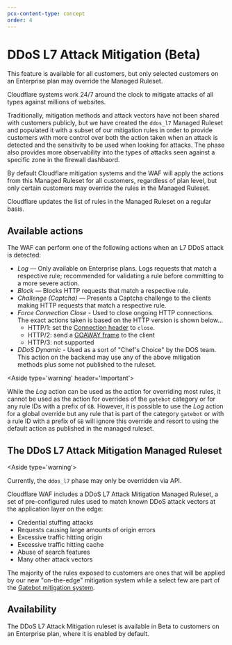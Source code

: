 ```yaml
---
pcx-content-type: concept
order: 4
---
```


# DDoS L7 Attack Mitigation (Beta)

<Aside type='warning'>

This feature is available for all customers, but only selected customers on an Enterprise plan may override the Managed Ruleset.

</Aside>

Cloudflare systems work 24/7 around the clock to mitigate attacks of all types against millions of websites.

Traditionally, mitigation methods and attack vectors have not been shared with customers publicly, but we have created the `ddos_l7` Managed Ruleset and populated it with a subset of our mitigation rules in order to provide customers with more control over both the action taken when an attack is detected and the sensitivity to be used when looking for attacks. The phase also provides more observability into the types of attacks seen against a specific zone in the firewall dashbaord.
 
By default Cloudflare mitigation systems and the WAF will apply the actions from this Managed Ruleset for all customers, regardless of plan level, but only certain customers may override the rules in the Managed Ruleset.

Cloudflare updates the list of rules in the Managed Ruleset on a regular basis.

## Available actions

The WAF can perform one of the following actions when an L7 DDoS attack is detected:

* _Log_ — Only available on Enterprise plans. Logs requests that match a respective rule; recommended for validating a rule before committing to a more severe action.
* _Block_ — Blocks HTTP requests that match a respective rule.
* _Challenge (Captcha)_ — Presents a Captcha challenge to the clients making HTTP requests that match a respective rule.
* _Force Connection Close_ - Used to close ongoing HTTP connections. The exact actions taken is based on the HTTP version is shown below...
    * HTTP/1: set the <a href="https://developer.mozilla.org/en-US/docs/Web/HTTP/Headers/Connection#directives">Connection header</a> to `close`.
    * HTTP/2: send a <a href="https://datatracker.ietf.org/doc/html/rfc7540#section-6.8">GOAWAY frame</a> to the client
    * HTTP/3: not supported
* _DDoS Dynamic_ - Used as a sort of "Chef's Choice" by the DOS team. This action on the backend may use any of the above mitigation methods plus some not published to the ruleset.

<Aside type='warning' header='Important'>

While the _Log_ action can be used as the action for overriding most rules, it cannot be used as the action for overrides of the `gatebot` category or for any rule IDs with a prefix of `GB`. However, it is possible to use the _Log_ action for a global override but any rule that is part of the category `gatebot` or with a rule ID with a prefix of `GB` will ignore this override and resort to using the default action as published in the managed ruleset.

</Aside>

## The DDoS L7 Attack Mitigation Managed Ruleset

<Aside type='warning'>

Currently, the `ddos_l7` phase may only be overridden via API.

</Aside>

Cloudflare WAF includes a DDoS L7 Attack Mitigation Managed Ruleset, a set of pre-configured rules used to match known DDoS attack vectors at the application layer on the edge:

* Credential stuffing attacks
* Requests causing large amounts of origin errors
* Excessive traffic hitting origin
* Excessive traffic hitting cache
* Abuse of search features
* Many other attack vectors

The majority of the rules exposed to customers are ones that will be applied by our new "on-the-edge" mitigation system while a select few are part of the <a href="https://blog.cloudflare.com/meet-gatebot-a-bot-that-allows-us-to-sleep/">Gatebot mitigation system</a>.

## Availability

The DDoS L7 Attack Mitigation ruleset is available in Beta to customers on an Enterprise plan, where it is enabled by default.

